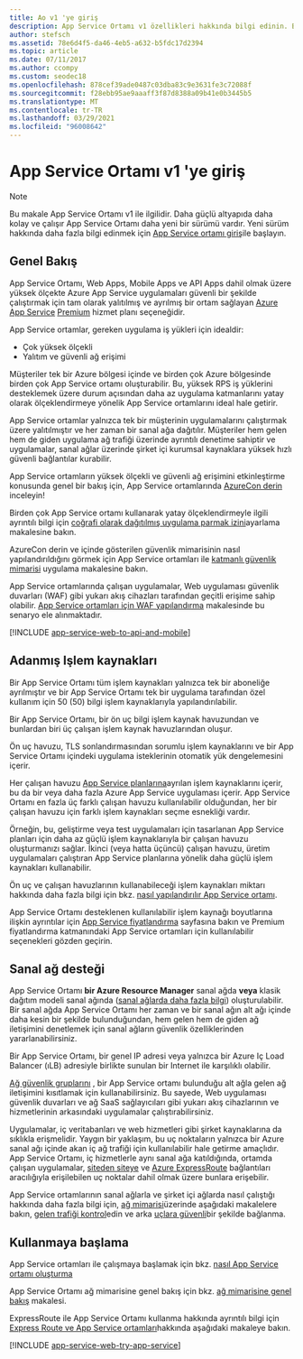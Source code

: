```yaml
---
title: Ao v1 'ye giriş
description: App Service Ortamı v1 özellikleri hakkında bilgi edinin. Bu belge yalnızca eski v1 Ao kullanan müşteriler için sağlanır.
author: stefsch
ms.assetid: 78e6d4f5-da46-4eb5-a632-b5fdc17d2394
ms.topic: article
ms.date: 07/11/2017
ms.author: ccompy
ms.custom: seodec18
ms.openlocfilehash: 878cef39ade0487c03dba83c9e3631fe3c72088f
ms.sourcegitcommit: f28ebb95ae9aaaff3f87d8388a09b41e0b3445b5
ms.translationtype: MT
ms.contentlocale: tr-TR
ms.lasthandoff: 03/29/2021
ms.locfileid: "96008642"
---
```

# <a name="introduction-to-app-service-environment-v1"></a>App Service Ortamı v1 'ye giriş

> [!NOTE]
> Bu makale App Service Ortamı v1 ile ilgilidir.  Daha güçlü altyapıda daha kolay ve çalışır App Service Ortamı daha yeni bir sürümü vardır. Yeni sürüm hakkında daha fazla bilgi edinmek için [App Service ortamı giriş](intro.md)ile başlayın.

## <a name="overview"></a>Genel Bakış

App Service Ortamı, Web Apps, Mobile Apps ve API Apps dahil olmak üzere yüksek ölçekte Azure App Service uygulamaları güvenli bir şekilde çalıştırmak için tam olarak yalıtılmış ve ayrılmış bir ortam sağlayan [Azure App Service](../overview.md) [Premium][PremiumTier] hizmet planı seçeneğidir.  

App Service ortamlar, gereken uygulama iş yükleri için idealdir:

* Çok yüksek ölçekli
* Yalıtım ve güvenli ağ erişimi

Müşteriler tek bir Azure bölgesi içinde ve birden çok Azure bölgesinde birden çok App Service ortamı oluşturabilir.  Bu, yüksek RPS iş yüklerini desteklemek üzere durum açısından daha az uygulama katmanlarını yatay olarak ölçeklendirmeye yönelik App Service ortamlarını ideal hale getirir.

App Service ortamlar yalnızca tek bir müşterinin uygulamalarını çalıştırmak üzere yalıtılmıştır ve her zaman bir sanal ağa dağıtılır.  Müşteriler hem gelen hem de giden uygulama ağ trafiği üzerinde ayrıntılı denetime sahiptir ve uygulamalar, sanal ağlar üzerinde şirket içi kurumsal kaynaklara yüksek hızlı güvenli bağlantılar kurabilir.

App Service ortamların yüksek ölçekli ve güvenli ağ erişimini etkinleştirme konusunda genel bir bakış için, App Service ortamlarında [AzureCon derin][AzureConDeepDive] inceleyin!

Birden çok App Service ortamı kullanarak yatay ölçeklendirmeyle ilgili ayrıntılı bilgi için [coğrafi olarak dağıtılmış uygulama parmak izini][GeodistributedAppFootprint]ayarlama makalesine bakın.

AzureCon derin ve içinde gösterilen güvenlik mimarisinin nasıl yapılandırıldığını görmek için App Service ortamları ile [katmanlı güvenlik mimarisi](app-service-app-service-environment-layered-security.md) uygulama makalesine bakın.

App Service ortamlarında çalışan uygulamalar, Web uygulaması güvenlik duvarları (WAF) gibi yukarı akış cihazları tarafından geçitli erişime sahip olabilir.  [App Service ortamları için WAF yapılandırma](app-service-app-service-environment-web-application-firewall.md) makalesinde bu senaryo ele alınmaktadır.

[!INCLUDE [app-service-web-to-api-and-mobile](../../../includes/app-service-web-to-api-and-mobile.md)]

## <a name="dedicated-compute-resources"></a>Adanmış Işlem kaynakları

Bir App Service Ortamı tüm işlem kaynakları yalnızca tek bir aboneliğe ayrılmıştır ve bir App Service Ortamı tek bir uygulama tarafından özel kullanım için 50 (50) bilgi işlem kaynaklarıyla yapılandırılabilir.

Bir App Service Ortamı, bir ön uç bilgi işlem kaynak havuzundan ve bunlardan biri üç çalışan işlem kaynak havuzlarından oluşur.

Ön uç havuzu, TLS sonlandırmasından sorumlu işlem kaynaklarını ve bir App Service Ortamı içindeki uygulama isteklerinin otomatik yük dengelemesini içerir.

Her çalışan havuzu [App Service planlarına][AppServicePlan]ayrılan işlem kaynaklarını içerir, bu da bir veya daha fazla Azure App Service uygulaması içerir.  App Service Ortamı en fazla üç farklı çalışan havuzu kullanılabilir olduğundan, her bir çalışan havuzu için farklı işlem kaynakları seçme esnekliği vardır.  

Örneğin, bu, geliştirme veya test uygulamaları için tasarlanan App Service planları için daha az güçlü işlem kaynaklarıyla bir çalışan havuzu oluşturmanızı sağlar.  İkinci (veya hatta üçüncü) çalışan havuzu, üretim uygulamaları çalıştıran App Service planlarına yönelik daha güçlü işlem kaynakları kullanabilir.

Ön uç ve çalışan havuzlarının kullanabileceği işlem kaynakları miktarı hakkında daha fazla bilgi için bkz. [nasıl yapılandırılır App Service ortamı][HowToConfigureanAppServiceEnvironment].  

App Service Ortamı desteklenen kullanılabilir işlem kaynağı boyutlarına ilişkin ayrıntılar için [App Service fiyatlandırma][AppServicePricing] sayfasına bakın ve Premium fiyatlandırma katmanındaki App Service ortamları için kullanılabilir seçenekleri gözden geçirin.

## <a name="virtual-network-support"></a>Sanal ağ desteği

App Service Ortamı **bir Azure Resource Manager** sanal ağda **veya** klasik dağıtım modeli sanal ağında ([sanal ağlarda daha fazla bilgi][MoreInfoOnVirtualNetworks]) oluşturulabilir.  Bir sanal ağda App Service Ortamı her zaman ve bir sanal ağın alt ağı içinde daha kesin bir şekilde bulunduğundan, hem gelen hem de giden ağ iletişimini denetlemek için sanal ağların güvenlik özelliklerinden yararlanabilirsiniz.  

Bir App Service Ortamı, bir genel IP adresi veya yalnızca bir Azure Iç Load Balancer (ıLB) adresiyle birlikte sunulan bir Internet ile karşılıklı olabilir.

[Ağ güvenlik gruplarını][NetworkSecurityGroups] , bir App Service ortamı bulunduğu alt ağla gelen ağ iletişimini kısıtlamak için kullanabilirsiniz.  Bu sayede, Web uygulaması güvenlik duvarları ve ağ SaaS sağlayıcıları gibi yukarı akış cihazlarının ve hizmetlerinin arkasındaki uygulamalar çalıştırabilirsiniz.

Uygulamalar, iç veritabanları ve web hizmetleri gibi şirket kaynaklarına da sıklıkla erişmelidir.  Yaygın bir yaklaşım, bu uç noktaların yalnızca bir Azure sanal ağı içinde akan iç ağ trafiği için kullanılabilir hale getirme amaçlıdır.  App Service Ortamı, iç hizmetlerle aynı sanal ağa katıldığında, ortamda çalışan uygulamalar, [siteden siteye][SiteToSite] ve [Azure ExpressRoute][ExpressRoute] bağlantıları aracılığıyla erişilebilen uç noktalar dahil olmak üzere bunlara erişebilir.

App Service ortamlarının sanal ağlarla ve şirket içi ağlarda nasıl çalıştığı hakkında daha fazla bilgi için, [ağ mimarisi][NetworkArchitectureOverview]üzerinde aşağıdaki makalelere bakın, [gelen trafiği kontrol][ControllingInboundTraffic]edin ve arka [uçlara güvenli][SecurelyConnectingToBackends]bir şekilde bağlanma. 

## <a name="getting-started"></a>Kullanmaya başlama

App Service ortamları ile çalışmaya başlamak için bkz. [nasıl App Service ortamı oluşturma][HowToCreateAnAppServiceEnvironment]

App Service Ortamı ağ mimarisine genel bakış için bkz. [ağ mimarisine genel bakış][NetworkArchitectureOverview] makalesi.

ExpressRoute ile App Service Ortamı kullanma hakkında ayrıntılı bilgi için [Express Route ve App Service ortamları][NetworkConfigDetailsForExpressRoute]hakkında aşağıdaki makaleye bakın.

[!INCLUDE [app-service-web-try-app-service](../../../includes/app-service-web-try-app-service.md)]

<!-- LINKS -->
[PremiumTier]: https://azure.microsoft.com/pricing/details/app-service/
[MoreInfoOnVirtualNetworks]: ../../virtual-network/virtual-networks-faq.md
[AppServicePlan]: ../overview-hosting-plans.md
[HowToCreateAnAppServiceEnvironment]: app-service-web-how-to-create-an-app-service-environment.md
[LogicApps]: ../../logic-apps/logic-apps-overview.md
[AzureConDeepDive]:  https://azure.microsoft.com/documentation/videos/azurecon-2015-deploying-highly-scalable-and-secure-web-and-mobile-apps/
[GeodistributedAppFootprint]:  app-service-app-service-environment-geo-distributed-scale.md
[NetworkSecurityGroups]: ../../virtual-network/virtual-network-vnet-plan-design-arm.md
[SiteToSite]: ../../vpn-gateway/vpn-gateway-multi-site.md
[ExpressRoute]: https://azure.microsoft.com/services/expressroute/
[HowToConfigureanAppServiceEnvironment]:  app-service-web-configure-an-app-service-environment.md
[ControllingInboundTraffic]:  app-service-app-service-environment-control-inbound-traffic.md
[SecurelyConnectingToBackends]:  app-service-app-service-environment-securely-connecting-to-backend-resources.md
[NetworkArchitectureOverview]:  app-service-app-service-environment-network-architecture-overview.md
[NetworkConfigDetailsForExpressRoute]:  app-service-app-service-environment-network-configuration-expressroute.md
[AppServicePricing]: https://azure.microsoft.com/pricing/details/app-service/ 

<!-- IMAGES -->